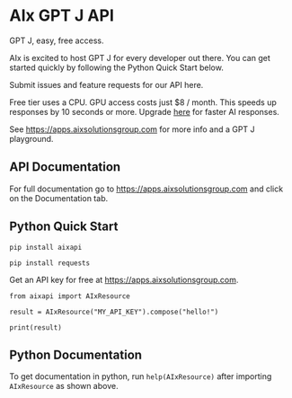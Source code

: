 # AIx GPT J API

GPT J, easy, free access.

AIx is excited to host GPT J for every developer out there. You can get started quickly by following the Python Quick Start below.

Submit issues and feature requests for our API here.

Free tier uses a CPU. GPU access costs just $8 / month. This speeds up responses by 10 seconds or more. Upgrade <a href="https://apps.aixsolutionsgroup.com/pricing">here</a> for faster AI responses.

See <a>https://apps.aixsolutionsgroup.com</a> for more info and a GPT J playground.

## API Documentation

For full documentation go to <a>https://apps.aixsolutionsgroup.com</a> and click on the Documentation tab.

## Python Quick Start

`pip install aixapi`

`pip install requests`

Get an API key for free at <a>https://apps.aixsolutionsgroup.com</a>.

`from aixapi import AIxResource`

`result = AIxResource("MY_API_KEY").compose("hello!")`

`print(result)`

## Python Documentation

To get documentation in python, run `help(AIxResource)` after importing `AIxResource` as shown above.
